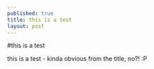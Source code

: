 ```yaml
---
published: true
title: this is a test
layout: post
---
```

#this is a test

this is a test - kinda obvious from the title, no?! :P 